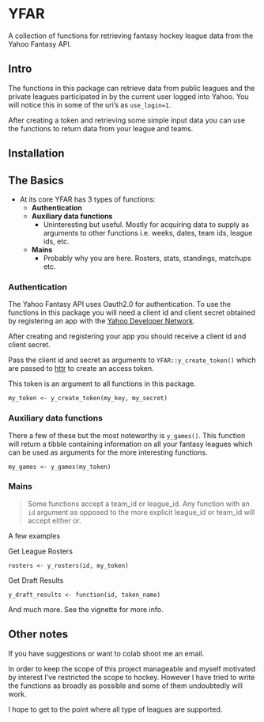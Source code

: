 
<!-- README.md is generated from README.Rmd. Please edit that file -->

# YFAR

A collection of functions for retrieving fantasy hockey league data from
the Yahoo Fantasy API.

<!-- badges: start -->

<!-- badges: end -->

## Intro

The functions in this package can retrieve data from public leagues and
the private leagues participated in by the current user logged into
Yahoo. You will notice this in some of the uri’s as `use_login=1`.

After creating a token and retrieving some simple input data you can use
the functions to return data from your league and teams.

## Installation

## The Basics

  - At its core YFAR has 3 types of functions:
      - **Authentication**
      - **Auxiliary data functions**
          - Uninteresting but useful. Mostly for acquiring data to
            supply as arguments to other functions i.e. weeks, dates,
            team ids, league ids, etc.
      - **Mains**
          - Probably why you are here. Rosters, stats, standings,
            matchups etc.

### Authentication

The Yahoo Fantasy API uses Oauth2.0 for authentication. To use the
functions in this package you will need a client id and client secret
obtained by registering an app with the [Yahoo Developer
Network](https://developer.yahoo.com/apps/create/).

After creating and registering your app you should receive a client id
and client secret.

Pass the client id and secret as arguments to `YFAR::y_create_token()`
which are passed to [httr](https://httr.r-lib.org/) to create an access
token.

This token is an argument to all functions in this package.

`my_token <- y_create_token(my_key, my_secret)`

### Auxiliary data functions

There a few of these but the most noteworthy is `y_games()`. This
function will return a tibble containing information on all your fantasy
leagues which can be used as arguments for the more interesting
functions.

`my_games <- y_games(my_token)`

### Mains

> Some functions accept a team\_id or league\_id. Any function with an
> `id` argument as opposed to the more explicit league\_id or team\_id
> will accept either or.

A few examples

Get League Rosters

    rosters <- y_rosters(id, my_token)

Get Draft Results

    y_draft_results <- function(id, token_name)

And much more. See the vignette for more info.

## Other notes

If you have suggestions or want to colab shoot me an email.

In order to keep the scope of this project manageable and myself
motivated by interest I’ve restricted the scope to hockey. However I
have tried to write the functions as broadly as possible and some of
them undoubtedly will work.

I hope to get to the point where all type of leagues are supported.
